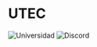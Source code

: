 # UTEC
![Universidad]([https://github.com/kato420/UTEC/blob/main/utec.jpg?raw=true](https://raw.githubusercontent.com/kato420/UTEC/main/mel.jpg))
![Discord](https://img.shields.io/discord/729672926432985098?style=social&label=Discord&logo=discord)
